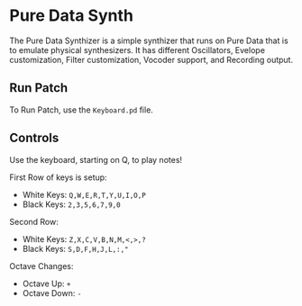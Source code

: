 # Pure Data Synth

The Pure Data Synthizer is a simple synthizer that runs on Pure Data that is to emulate physical synthesizers. It has different Oscillators, Evelope customization, Filter customization, Vocoder support, and Recording output.

## Run Patch

To Run Patch, use the `Keyboard.pd` file.

## Controls

Use the keyboard, starting on Q, to play notes!

First Row of keys is setup:

- White Keys: `Q,W,E,R,T,Y,U,I,O,P`
- Black Keys: `2,3,5,6,7,9,0`

Second Row:

- White Keys: `Z,X,C,V,B,N,M,<,>,?`
- Black Keys: `S,D,F,H,J,L,:,"`

Octave Changes:

- Octave Up: `+`
- Octave Down: `-`
